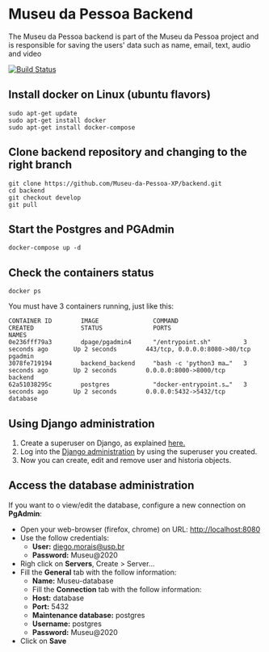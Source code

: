 # Museu da Pessoa Backend 

The Museu da Pessoa backend is part of the Museu da Pessoa project and is responsible for saving the users' data such as name, email, text, audio and video

[![Build Status](https://travis-ci.org/Museu-da-Pessoa-XP/backend.svg?branch=develop)](https://travis-ci.org/Museu-da-Pessoa-XP/backend)

## Install docker on Linux (ubuntu flavors)
```shell
sudo apt-get update
sudo apt-get install docker
sudo apt-get install docker-compose
```
## Clone backend repository and changing to the right branch
```shell
git clone https://github.com/Museu-da-Pessoa-XP/backend.git
cd backend
git checkout develop
git pull
```

## Start the Postgres and PGAdmin
```shell
docker-compose up -d
```

## Check the containers status
```shell
docker ps
```
You must have 3 containers running, just like this:
```shell
CONTAINER ID        IMAGE               COMMAND                  CREATED             STATUS              PORTS                           NAMES
0e236fff79a3        dpage/pgadmin4      "/entrypoint.sh"         3 seconds ago       Up 2 seconds        443/tcp, 0.0.0.0:8080->80/tcp   pgadmin
3078fe719194        backend_backend     "bash -c 'python3 ma…"   3 seconds ago       Up 2 seconds        0.0.0.0:8000->8000/tcp          backend
62a51038295c        postgres            "docker-entrypoint.s…"   3 seconds ago       Up 2 seconds        0.0.0.0:5432->5432/tcp          database
```

## Using Django administration
1. Create a superuser on Django, as explained [here.](https://docs.djangoproject.com/en/1.8/intro/tutorial02/#creating-an-admin-user)
2. Log into the [Django administration](http://127.0.0.1:8000/admin/login/?next=/admin/) by using the superuser you created.  
3. Now you can create, edit and remove user and historia objects.  


## Access the database administration
<p>If you want to o view/edit the database, configure a new connection on <b>PgAdmin</b>:</p>

- Open your web-browser (firefox, chrome) on URL: <a href="http://localhost:8080">http://localhost:8080</a>
- Use the follow credentials:
  - <b>User:</b> diego.morais@usp.br
  - <b>Password:</b> Museu@2020 
- Righ click on <b>Servers</b>, Create > Server...
- Fill the <b>General</b> tab with the follow information:
  - <b>Name:</b> Museu-database
  - Fill the <b>Connection</b> tab with the follow information:
  - <b>Host:</b> database
  - <b>Port:</b> 5432
  - <b>Maintenance database:</b> postgres
  - <b>Username:</b> postgres
  - <b>Password:</b> Museu@2020
- Click on <b>Save</b>
